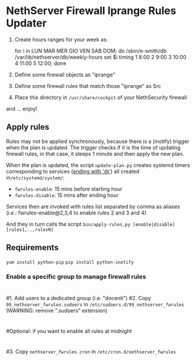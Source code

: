 # NethServer Firewall Iprange Rules Updater

1. Create hours ranges for your week as:

    for i in LUN MAR MER GIO VEN SAB DOM; do
        /sbin/e-smith/db /var/lib/nethserver/db/weekly-hours set $i timing 1 8:00 2 9:00 3 10:00 4 11:00 5 12:00;
    done

2. Define some firewall objects as "iprange"
3. Define some firewall rules that match those "iprange" as Src
4. Place this directory in `/usr/share/cockpit` of your NethSecurity firewall

and ... enjoy!

## Apply rules

Rules may not be applied synchronously, because there is a (inotify) trigger when the plan is updated.
The trigger checks if it is the time of updating firewall rules, in that case, it sleeps 1 minute and then apply the new plan.

When the plan is updated, the script `update-plan.py` creates systemd timers corresponding to services
([ending with '@'](https://serverfault.com/questions/896335/how-to-distinguish-between-systemd-unit-run-manually-or-by-timer))
all created in`/etc/systemd/system/`:

- `fwrules-enable`: 15 mins before starting hour
- `fwrules-disable`: 15 mins after ending hour

Services then are invoked with rules list separated by comma as aliases (i.e.: fwrules-enable@2,3,4 to enable rules 2 and 3 and 4)

And they in turn calls the script `bin/apply-rules.py [enable|disable] [rules1,..,rulesN]`

## Requirements

`yum install python-pip`
`pip install python-inotify`


### Enable a specific group to manage firewall rules
#
#1. Add users to a dedicated group (i.e: "docenti")
#2. Copy `99_nethserver_fwrules.sudoers` in `/etc/sudoers.d/99_nethserver_fwrules` (WARNING: remove ".sudoers" extension)
#
#Optional: if you want to enable all rules at midnight
#
#3. Copy `nethserver_fwrules.cron` in `/etc/cron.d/nethserver_fwrules`
